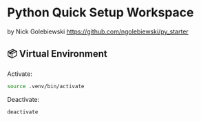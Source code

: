 # Python Quick Setup Workspace
by Nick Golebiewski
https://github.com/ngolebiewski/py_starter

## 📦 Virtual Environment
Activate:
```bash
source .venv/bin/activate
```

Deactivate:
```bash
deactivate
```
